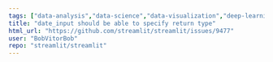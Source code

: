 ```yaml
---
tags: ["data-analysis","data-science","data-visualization","deep-learning","developer-tools","featurest.date_input","machine-learning","python","streamlit","typeenhancement"]
title: "date_input should be able to specify return type"
html_url: "https://github.com/streamlit/streamlit/issues/9477"
user: "BobVitorBob"
repo: "streamlit/streamlit"
---
```


